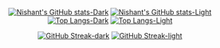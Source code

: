 <div align="center">

[![Nishant's GitHub stats-Dark](https://github-readme-stats.vercel.app/api?username=StrikerXR&show_icons=true&theme=dark&bg_color=0d1117&hide_border=true#gh-dark-mode-only)](https://github.com/anuraghazra/github-readme-stats#gh-dark-mode-only) [![Nishant's GitHub stats-Light](https://github-readme-stats.vercel.app/api?username=StrikerXR&show_icons=true&theme=default&bg_color=ffffff&hide_border=true#gh-light-mode-only)](https://github.com/anuraghazra/github-readme-stats#gh-light-mode-only) 
[![Top Langs-Dark](https://github-readme-stats.vercel.app/api/top-langs/?username=StrikerXR&layout=donut&theme=dark&bg_color=0d1117&hide_border=true#gh-dark-mode-only)](https://github.com/anuraghazra/github-readme-stats#gh-dark-mode-only) [![Top Langs-Light](https://github-readme-stats.vercel.app/api/top-langs/?username=StrikerXR&layout=donut&theme=default&bg_color=ffffff&hide_border=true#gh-light-mode-only)](https://github.com/anuraghazra/github-readme-stats#gh-light-mode-only)

[![GitHub Streak-dark](https://streak-stats.demolab.com?user=StrikerXR&theme=github-dark&hide_border=true&date_format=j%20M%5B%20Y%5D#gh-dark-mode-only)](https://git.io/streak-stats#gh-dark-mode-only) [![GitHub Streak-light](https://streak-stats.demolab.com?user=nsh07&theme=github&hide_border=true&date_format=j%20M%5B%20Y%5D#gh-light-mode-only)](https://git.io/streak-stats#gh-light-mode-only)

</div>
